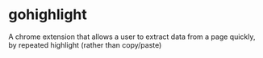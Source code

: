 # gohighlight
A chrome extension that allows a user to extract data from a page quickly, by repeated highlight (rather than copy/paste)
